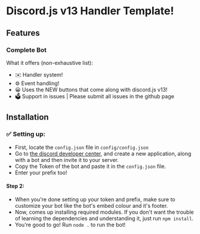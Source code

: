 
# Discord.js v13 Handler Template!


## Features

### Complete Bot

What it offers (non-exhaustive list):
*   ✉️ Handler system!
*   ⚙️ Event handling!
*   😀 Uses the NEW buttons that come along with discord.js v13!
*   🗳️ Support in issues | Please submit all issues in the github page

## Installation

### ✅ Setting up:
*  First, locate the `config.json` file in `config/config.json`
* Go to [the discord developer center](https://discord.com/developers), and create a new application, along with a bot and then invite it to your server.
* Copy the Token of the bot and paste it in the `config.json` file.
* Enter your prefix too!

#### Step 2:
* When you're done setting up your token and prefix, make sure to customize your bot like the bot's embed colour and it's footer.
* Now, comes up installing required modules. If you don't want the trouble of learning the dependencies and understanding it, just run `npm install`.
* You're good to go! Run `node .` to run the bot!
